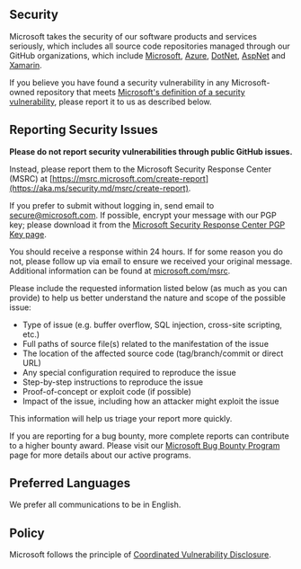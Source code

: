 ## Security

Microsoft takes the security of our software products and services
seriously, which includes all source code repositories managed through
our GitHub organizations, which include
[Microsoft](https://github.com/Microsoft),
[Azure](https://github.com/Azure),
[DotNet](https://github.com/dotnet),
[AspNet](https://github.com/aspnet) and
[Xamarin](https://github.com/xamarin).

If you believe you have found a security vulnerability in any
Microsoft-owned repository that meets [Microsoft's definition of a
security vulnerability](https://aka.ms/security.md/definition), please
report it to us as described below.

## Reporting Security Issues

**Please do not report security vulnerabilities through public GitHub
issues.**

Instead, please report them to the Microsoft Security Response Center
(MSRC) at
[https://msrc.microsoft.com/create-report](https://aka.ms/security.md/msrc/create-report).

If you prefer to submit without logging in, send email to
[secure@microsoft.com](mailto:secure@microsoft.com).  If possible,
encrypt your message with our PGP key; please download it from the
[Microsoft Security Response Center PGP Key
page](https://aka.ms/security.md/msrc/pgp).

You should receive a response within 24 hours. If for some reason you
do not, please follow up via email to ensure we received your original
message. Additional information can be found at
[microsoft.com/msrc](https://www.microsoft.com/msrc).

Please include the requested information listed below (as much as you
can provide) to help us better understand the nature and scope of the
possible issue:

* Type of issue (e.g. buffer overflow, SQL injection, cross-site scripting, etc.)
* Full paths of source file(s) related to the manifestation of the issue
* The location of the affected source code (tag/branch/commit or direct URL)
* Any special configuration required to reproduce the issue
* Step-by-step instructions to reproduce the issue
* Proof-of-concept or exploit code (if possible)
* Impact of the issue, including how an attacker might exploit the issue

This information will help us triage your report more quickly.

If you are reporting for a bug bounty, more complete reports can
contribute to a higher bounty award. Please visit our [Microsoft Bug
Bounty Program](https://aka.ms/security.md/msrc/bounty) page for more
details about our active programs.

## Preferred Languages

We prefer all communications to be in English.

## Policy

Microsoft follows the principle of [Coordinated Vulnerability
Disclosure](https://aka.ms/security.md/cvd).
